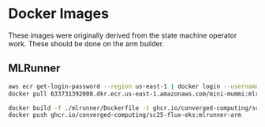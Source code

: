 # Docker Images

These images were originally derived from the state machine operator work. These should be done on the arm builder.

## MLRunner

```bash
aws ecr get-login-password --region us-east-1 | docker login --username AWS --password-stdin 633731392008.dkr.ecr.us-east-1.amazonaws.com
docker pull 633731392008.dkr.ecr.us-east-1.amazonaws.com/mini-mummi:mlrunner-arm

docker build -f ./mlrunner/Dockerfile -t ghcr.io/converged-computing/sc25-flux-eks:mlrunner-arm ./mlrunner
docker push ghcr.io/converged-computing/sc25-flux-eks:mlrunner-arm
```
